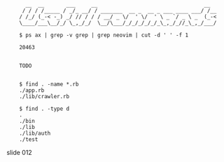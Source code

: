           __  __       ___     __                                  __
         / / / /_____ / _/_ __/ / _______  __ _  __ _ ___ ____ ___/ /__
        / /_/ (_-< -_) _/ // / / / __/ _ \/  ' \/  ' \ _ `/ _ \ _  (_-<
        \____/___\__/_/ \_,_/_/  \__/\___/_/_/_/_/_/_\_,_/_//_\_,_/___/

        $ ps ax | grep -v grep | grep neovim | cut -d ' ' -f 1

        20463


        TODO


        $ find . -name *.rb
        ./app.rb
        ./lib/crawler.rb

        $ find . -type d
        .
        ./bin
        ./lib
        ./lib/auth
        ./test

















































































slide 012
